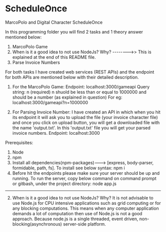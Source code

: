 # ScheduleOnce
MarcoPolo and Digital Character
ScheduleOnce

In this programming folder you will find 2 tasks and 1 theory answer mentioned below:
1. MarcoPolo Game
2. When is it a good idea to not use NodeJs? Why? -------->> This is explained at the end of this README file.
3. Parse Invoice Numbers

For both tasks I have created web services (REST APIs) and the endpoint for both APIs are mentioned below with their detailed description.

1. For the MarcoPolo Game:
	Endpoint: localhost:3000/gameapi
	Query string: n (required)
	n shuold be less than or equal to 1000000 and should be a number (as explained in question)
	For eg: localhost:3000/gameapi?n=1000000

3. For Parsing Invoice Number:
I have created an API in which when you hit its endpoint it will ask you to upload the file (your invoice character file) and once you click on upload button, you will get a downloaded file with the name 'output.txt'. In this 'output.txt' file you will get your parsed invoice numbers.
	Endpoint: localhost:3000


Prerequisites:
1. Node
2. npm
3. Install all dependencies(npm-packages)---> [express, body-parser, formidable, path, fs].
	To install see below syntax:
	npm i <npm-package name>
4. Before hit the endpoints please make sure your server should be up and running. To run the server, copy below command on command prompt or gitbash, under the project directory:
	node app.js


**********************************************************************************************************

2. When is it a good idea to not use NodeJs? Why?
It is not advisable to use Node.js for CPU intensive applications such as grid computing or for any blocking computations. This means when any computer application demands a lot of computation then use of Node.js is not a good approach. Because node.js is a single threaded, event driven, non-blocking(asynchronous) server-side platform.
